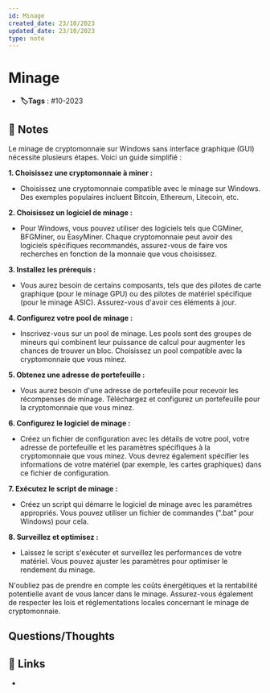 ```yaml
---
id: Minage
created_date: 23/10/2023
updated_date: 23/10/2023
type: note
---
```


#  Minage
- **🏷️Tags** :  #10-2023 

## 📝 Notes

Le minage de cryptomonnaie sur Windows sans interface graphique (GUI) nécessite plusieurs étapes. Voici un guide simplifié :

**1. Choisissez une cryptomonnaie à miner :**
   - Choisissez une cryptomonnaie compatible avec le minage sur Windows. Des exemples populaires incluent Bitcoin, Ethereum, Litecoin, etc.

**2. Choisissez un logiciel de minage :**
   - Pour Windows, vous pouvez utiliser des logiciels tels que CGMiner, BFGMiner, ou EasyMiner. Chaque cryptomonnaie peut avoir des logiciels spécifiques recommandés, assurez-vous de faire vos recherches en fonction de la monnaie que vous choisissez.

**3. Installez les prérequis :**
   - Vous aurez besoin de certains composants, tels que des pilotes de carte graphique (pour le minage GPU) ou des pilotes de matériel spécifique (pour le minage ASIC). Assurez-vous d'avoir ces éléments à jour.

**4. Configurez votre pool de minage :**
   - Inscrivez-vous sur un pool de minage. Les pools sont des groupes de mineurs qui combinent leur puissance de calcul pour augmenter les chances de trouver un bloc. Choisissez un pool compatible avec la cryptomonnaie que vous minez.

**5. Obtenez une adresse de portefeuille :**
   - Vous aurez besoin d'une adresse de portefeuille pour recevoir les récompenses de minage. Téléchargez et configurez un portefeuille pour la cryptomonnaie que vous minez.

**6. Configurez le logiciel de minage :**
   - Créez un fichier de configuration avec les détails de votre pool, votre adresse de portefeuille et les paramètres spécifiques à la cryptomonnaie que vous minez. Vous devrez également spécifier les informations de votre matériel (par exemple, les cartes graphiques) dans ce fichier de configuration.

**7. Exécutez le script de minage :**
   - Créez un script qui démarre le logiciel de minage avec les paramètres appropriés. Vous pouvez utiliser un fichier de commandes (".bat" pour Windows) pour cela.

**8. Surveillez et optimisez :**
   - Laissez le script s'exécuter et surveillez les performances de votre matériel. Vous pouvez ajuster les paramètres pour optimiser le rendement du minage.

N'oubliez pas de prendre en compte les coûts énergétiques et la rentabilité potentielle avant de vous lancer dans le minage. Assurez-vous également de respecter les lois et réglementations locales concernant le minage de cryptomonnaie.

## Questions/Thoughts


## 🔗 Links
- 